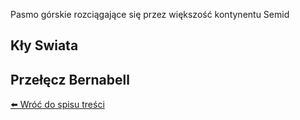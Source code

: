 Pasmo górskie rozciągające się przez większość kontynentu Semid

## Kły Swiata

## Przełęcz Bernabell

[⬅️ Wróć do spisu treści](../semid.md)